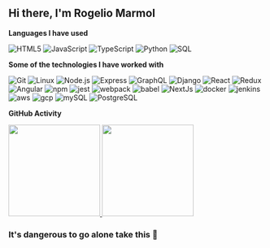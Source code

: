 ## Hi there, I'm Rogelio Marmol

**Languages I have used**

![HTML5](https://img.shields.io/badge/-HTML5-000000?style=flat&logo=HTML5)
![JavaScript](https://img.shields.io/badge/-JavaScript-000000?style=flat&logo=javascript)
![TypeScript](https://img.shields.io/badge/-TypeScript-000000?style=flat&logo=typescript&logoColor=007ACC)
![Python](https://img.shields.io/badge/-Python-000000?style=flat&logo=python)
![SQL](https://img.shields.io/badge/-SQL-000000?style=flat)

**Some of the technologies I have worked with**

![Git](https://img.shields.io/badge/-Git-000000?style=flat&logo=git&logoColor=F05032)
![Linux](https://img.shields.io/badge/-Linux-000000?style=flat&logo=linux&logoColor=FCC624)
![Node.js](https://img.shields.io/badge/-Node.js-000000?style=flat&logo=node.js&logoColor=339933)
![Express](https://img.shields.io/badge/-Express-000000?style=flat&logo=express&logoColor=ffffff)
![GraphQL](https://img.shields.io/badge/-GraphQL-000000?style=flat&logo=graphql&logoColor=e00098)
![Django](https://img.shields.io/badge/-Django-000000?style=flat&logo=Django)
![React](https://img.shields.io/badge/-React-000000?style=flat&logo=React&logoColor=61DAFB)
![Redux](https://img.shields.io/badge/-Redux-000000?style=flat&logo=Redux)
![Angular](https://img.shields.io/badge/-Angular-000000?style=flat&logo=Angular&logoColor=c3002f)
![npm](https://img.shields.io/badge/-npm-000000?style=flat&logo=npm)
![jest](https://img.shields.io/badge/-Jest-000000?style=flat&logo=jest&logoColor=15c213)
![webpack](https://img.shields.io/badge/-Webpack-000000?style=flat&logo=webpack)
![babel](https://img.shields.io/badge/-Babel-000000?style=flat&logo=babel)
![NextJs](https://img.shields.io/badge/-NextJS-000000?style=flat&logo=next.js)
![docker](https://img.shields.io/badge/-Docker-000000?style=flat&logo=docker)
![jenkins](https://img.shields.io/badge/-Jenkins-000000?style=flat&logo=jenkins&logoColor=ffffff)
![aws](https://img.shields.io/badge/-AWS-000000?style=flat&logo=Amazon%20Aws)
![gcp](https://img.shields.io/badge/-GCP-000000?style=flat&logo=Google%20cloud)
![mySQL](https://img.shields.io/badge/-MySQL-000000?style=flat&logo=mysql&logoColor=ffffff)
![PostgreSQL](https://img.shields.io/badge/-PostgreSQL-000000?style=flat&logo=postgresql)

**GitHub Activity**

<p>
<a href="https://github.com/rwmarmol">
  <img height="180em" src="https://github-readme-stats-eight-theta.vercel.app/api?username=rwmarmol&show_icons=true&theme=algolia&include_all_commits=true&count_private=true"/>
  <img height="180em" src="https://github-readme-stats-eight-theta.vercel.app/api/top-langs/?username=rwmarmol&layout=compact&langs_count=10&theme=algolia"/>
</a>
</p>

### It's dangerous to go alone take this :beer:

<!-- **rwmarmol/rwmarmol** is a ✨ _special_ ✨ repository because its `README.md` (this file) appears on your GitHub profile.

Here are some ideas to get you started:

- 🔭 I’m currently working on ...
- 🌱 I’m currently learning ...
- 👯 I’m looking to collaborate on ...
- 🤔 I’m looking for help with ...
- 💬 Ask me about ...
- 📫 How to reach me: ...
- 😄 Pronouns: ...
- ⚡ Fun fact: ...
-->
